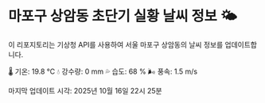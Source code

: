 
# 마포구 상암동 초단기 실황 날씨 정보 🌤️

이 리포지토리는 기상청 API를 사용하여 서울 마포구 상암동의 날씨 정보를 업데이트합니다. 

🌡️ 기온: 19.8 ℃
💧 강수량: 0 mm
💦 습도: 68 %
🌬️ 풍속: 1.5 m/s

마지막 업데이트 시각: 2025년 10월 16일 22시 25분    
